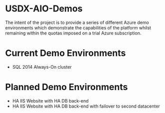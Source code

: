 # USDX-AIO-Demos

The intent of the project is to provide a series of different Azure demo environments which demonstrate the capabilities of the platform whilst remaining within the quotas imposed on a trial Azure subscription.

# Current Demo Environments
+	SQL 2014 Always-On cluster


# Planned Demo Environments
+	HA IIS Website with HA DB back-end
+	HA IIS Website with HA DB back-end with failover to second datacenter
